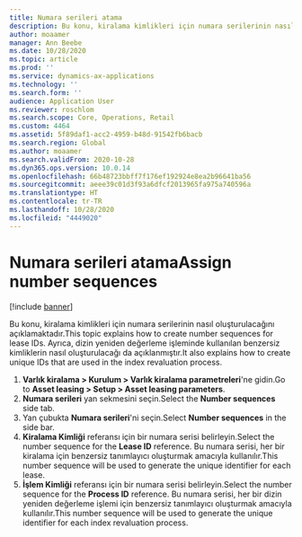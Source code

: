 ```yaml
---
title: Numara serileri atama
description: Bu konu, kiralama kimlikleri için numara serilerinin nasıl oluşturulacağını açıklamaktadır. Ayrıca, dizin yeniden değerleme işleminde kullanılan benzersiz kimliklerin nasıl oluşturulacağı da açıklanmıştır.
author: moaamer
manager: Ann Beebe
ms.date: 10/28/2020
ms.topic: article
ms.prod: ''
ms.service: dynamics-ax-applications
ms.technology: ''
ms.search.form: ''
audience: Application User
ms.reviewer: roschlom
ms.search.scope: Core, Operations, Retail
ms.custom: 4464
ms.assetid: 5f89daf1-acc2-4959-b48d-91542fb6bacb
ms.search.region: Global
ms.author: moaamer
ms.search.validFrom: 2020-10-28
ms.dyn365.ops.version: 10.0.14
ms.openlocfilehash: 66b48723bbff7f176ef192924e8ea2b96641ba56
ms.sourcegitcommit: aeee39c01d3f93a6dfcf2013965fa975a740596a
ms.translationtype: HT
ms.contentlocale: tr-TR
ms.lasthandoff: 10/28/2020
ms.locfileid: "4449020"
---
```

# <a name="assign-number-sequences"></a><span data-ttu-id="11a07-104">Numara serileri atama</span><span class="sxs-lookup"><span data-stu-id="11a07-104">Assign number sequences</span></span>

[!include [banner](../includes/banner.md)]

<span data-ttu-id="11a07-105">Bu konu, kiralama kimlikleri için numara serilerinin nasıl oluşturulacağını açıklamaktadır.</span><span class="sxs-lookup"><span data-stu-id="11a07-105">This topic explains how to create number sequences for lease IDs.</span></span> <span data-ttu-id="11a07-106">Ayrıca, dizin yeniden değerleme işleminde kullanılan benzersiz kimliklerin nasıl oluşturulacağı da açıklanmıştır.</span><span class="sxs-lookup"><span data-stu-id="11a07-106">It also explains how to create unique IDs that are used in the index revaluation process.</span></span>

1. <span data-ttu-id="11a07-107">**Varlık kiralama \> Kurulum \> Varlık kiralama parametreleri**'ne gidin.</span><span class="sxs-lookup"><span data-stu-id="11a07-107">Go to **Asset leasing \> Setup \> Asset leasing parameters**.</span></span>
2. <span data-ttu-id="11a07-108">**Numara serileri** yan sekmesini seçin.</span><span class="sxs-lookup"><span data-stu-id="11a07-108">Select the **Number sequences** side tab.</span></span>
3. <span data-ttu-id="11a07-109">Yan çubukta **Numara serileri**'ni seçin.</span><span class="sxs-lookup"><span data-stu-id="11a07-109">Select **Number sequences** in the side bar.</span></span>
4. <span data-ttu-id="11a07-110">**Kiralama Kimliği** referansı için bir numara serisi belirleyin.</span><span class="sxs-lookup"><span data-stu-id="11a07-110">Select the number sequence for the **Lease ID** reference.</span></span> <span data-ttu-id="11a07-111">Bu numara serisi, her bir kiralama için benzersiz tanımlayıcı oluşturmak amacıyla kullanılır.</span><span class="sxs-lookup"><span data-stu-id="11a07-111">This number sequence will be used to generate the unique identifier for each lease.</span></span>
5. <span data-ttu-id="11a07-112">**İşlem Kimliği** referansı için bir numara serisi belirleyin.</span><span class="sxs-lookup"><span data-stu-id="11a07-112">Select the number sequence for the **Process ID** reference.</span></span> <span data-ttu-id="11a07-113">Bu numara serisi, her bir dizin yeniden değerleme işlemi için benzersiz tanımlayıcı oluşturmak amacıyla kullanılır.</span><span class="sxs-lookup"><span data-stu-id="11a07-113">This number sequence will be used to generate the unique identifier for each index revaluation process.</span></span>
